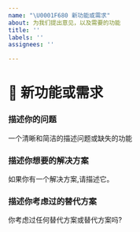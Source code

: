 ```yaml
---
name: "\U0001F680 新功能或需求"
about: 为我们提出意见，以及需要的功能
title: ''
labels: ''
assignees: ''

---
```


<!--🔅🔅🔅🔅🔅🔅🔅🔅🔅🔅🔅🔅🔅🔅🔅🔅🔅🔅🔅🔅🔅🔅🔅🔅🔅🔅🔅🔅🔅🔅🔅

噢,你好!😄

为了加快问题处理，请在提交新问题之前搜索已打开和已关闭的问题。
现有的问题通常包含有关解决方案、解决方案或进度更新的信息。

🔅🔅🔅🔅🔅🔅🔅🔅🔅🔅🔅🔅🔅🔅🔅🔅🔅🔅🔅🔅🔅🔅🔅🔅🔅🔅🔅🔅🔅🔅🔅🔅🔅-->

# 🚀 新功能或需求

### 描述你的问题

<!-- ✍️--> 一个清晰和简洁的描述问题或缺失的功能

### 描述你想要的解决方案

<!-- ✍️--> 如果你有一个解决方案,请描述它。

### 描述你考虑过的替代方案

<!-- ✍️--> 你考虑过任何替代方案或替代方案吗?

